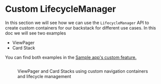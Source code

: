 # Custom LifecycleManager

In this section we will see how we can use the `LifecycleManager` API to create custom containers for our backstack for different use cases. In this doc we will see two examples

* ViewPager
* Card Stack

You can find both examples in the [Sample app's custom feature.](https://github.com/roudikk/guia/tree/master/sample/feature-custom/src/main/java/com/roudikk/guia/sample/feature/custom)

<figure><img src="../.gitbook/assets/view-pager-stack.gif" alt=""><figcaption><p>ViewPager and Card Stacks using custom navigation containers and lifecycle management</p></figcaption></figure>

